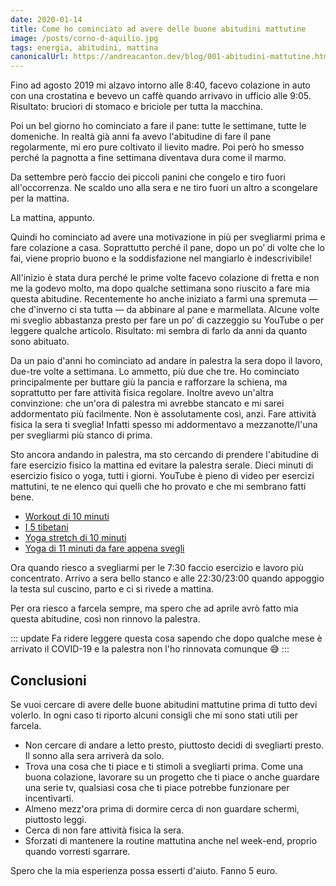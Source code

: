 ```yaml
---
date: 2020-01-14
title: Come ho cominciato ad avere delle buone abitudini mattutine
image: /posts/corno-d-aquilio.jpg
tags: energia, abitudini, mattina
canonicalUrl: https://andreacanton.dev/blog/001-abitudini-mattutine.html
---
```


Fino ad agosto 2019 mi alzavo intorno alle 8:40, facevo colazione in auto con una crostatina e bevevo un caffè quando arrivavo in ufficio alle 9:05. Risultato: bruciori di stomaco e briciole per tutta la macchina.

Poi un bel giorno ho cominciato a fare il pane: tutte le settimane, tutte le domeniche. In realtà già anni fa avevo l'abitudine di fare il pane regolarmente, mi ero pure coltivato il lievito madre. Poi però ho smesso perché la pagnotta a fine settimana diventava dura come il marmo.

Da settembre però faccio dei piccoli panini che congelo e tiro fuori all'occorrenza. Ne scaldo uno alla sera e ne tiro fuori un altro a scongelare per la mattina.

La mattina, appunto.

Quindi ho cominciato ad avere una motivazione in più per svegliarmi prima e fare colazione a casa. Soprattutto perché il pane, dopo un po’ di volte che lo fai, viene proprio buono e la soddisfazione nel mangiarlo è indescrivibile!

All'inizio è stata dura perché le prime volte facevo colazione di fretta e non me la godevo molto, ma dopo qualche settimana sono riuscito a fare mia questa abitudine. Recentemente ho anche iniziato a farmi una spremuta — che d'inverno ci sta tutta — da abbinare al pane e marmellata. Alcune volte mi sveglio abbastanza presto per fare un po’ di cazzeggio su YouTube o per leggere qualche articolo. Risultato: mi sembra di farlo da anni da quanto sono abituato.

Da un paio d'anni ho cominciato ad andare in palestra la sera dopo il lavoro, due-tre volte a settimana. Lo ammetto, più due che tre. Ho cominciato principalmente per buttare giù la pancia e rafforzare la schiena, ma soprattutto per fare attività fisica regolare.
Inoltre avevo un'altra convinzione: che un'ora di palestra mi avrebbe stancato e mi sarei addormentato più facilmente. Non è assolutamente così, anzi. Fare attività fisica la sera ti sveglia! Infatti spesso mi addormentavo a mezzanotte/l'una per svegliarmi più stanco di prima.

Sto ancora andando in palestra, ma sto cercando di prendere l'abitudine di fare esercizio fisico la mattina ed evitare la palestra serale. Dieci minuti di esercizio fisico o yoga, tutti i giorni.
YouTube è pieno di video per esercizi mattutini, te ne elenco qui quelli che ho provato e che mi sembrano fatti bene.

- [Workout di 10 minuti](https://www.youtube.com/watch?v=3sEeVJEXTfY)
- [I 5 tibetani](https://www.youtube.com/watch?v=3sEeVJEXTfY)
- [Yoga stretch di 10 minuti](https://www.youtube.com/watch?v=3sEeVJEXTfY)
- [Yoga di 11 minuti da fare appena svegli](https://www.youtube.com/watch?v=3sEeVJEXTfY)

Ora quando riesco a svegliarmi per le 7:30 faccio esercizio e lavoro più concentrato. Arrivo a sera bello stanco e alle 22:30/23:00 quando appoggio la testa sul cuscino, parto e ci si rivede a mattina.

Per ora riesco a farcela sempre, ma spero che ad aprile avrò fatto mia questa abitudine, così non rinnovo la palestra.

::: update
Fa ridere leggere questa cosa sapendo che dopo qualche mese è arrivato il COVID-19 e la palestra non l'ho rinnovata comunque :sweat_smile:
:::

## Conclusioni

Se vuoi cercare di avere delle buone abitudini mattutine prima di tutto devi volerlo. In ogni caso ti riporto alcuni consigli che mi sono stati utili per farcela.

- Non cercare di andare a letto presto, piuttosto decidi di svegliarti presto. Il sonno alla sera arriverà da solo.
- Trova una cosa che ti piace e ti stimoli a svegliarti prima. Come una buona colazione, lavorare su un progetto che ti piace o anche guardare una serie tv, qualsiasi cosa che ti piace potrebbe funzionare per incentivarti.
- Almeno mezz'ora prima di dormire cerca di non guardare schermi, piuttosto leggi.
- Cerca di non fare attività fisica la sera.
- Sforzati di mantenere la routine mattutina anche nel week-end, proprio quando vorresti sgarrare.

Spero che la mia esperienza possa esserti d'aiuto. Fanno 5 euro.
